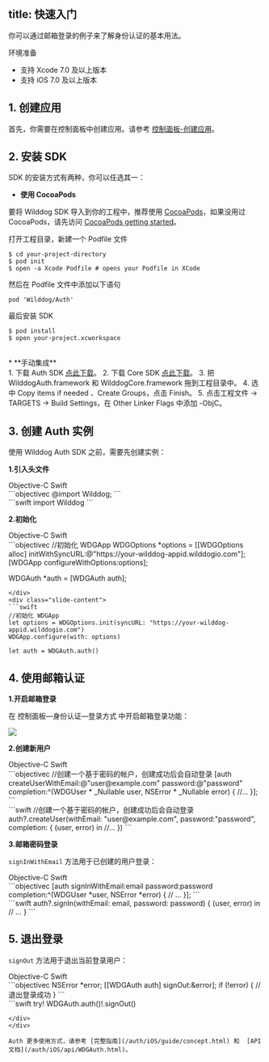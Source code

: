 
title: 快速入门
---

你可以通过邮箱登录的例子来了解身份认证的基本用法。

<div class="env">
    <p class="env-title">环境准备</p>
    <ul>
        <li>支持 Xcode 7.0 及以上版本</li>
        <li>支持 iOS 7.0 及以上版本</li>
    </ul>
</div>

## 1. 创建应用

首先，你需要在控制面板中创建应用。请参考 [控制面板-创建应用](/console/creat.html)。

## 2. 安装 SDK

SDK 的安装方式有两种，你可以任选其一：

- **使用 CocoaPods**

要将 Wilddog SDK 导入到你的工程中，推荐使用 [CocoaPods](https://cocoapods.org/)，如果没用过 CocoaPods，请先访问 [CocoaPods getting started](https://guides.cocoapods.org/using/getting-started.html)。 


打开工程目录，新建一个 Podfile 文件

	$ cd your-project-directory
	$ pod init
	$ open -a Xcode Podfile # opens your Podfile in XCode

然后在 Podfile 文件中添加以下语句

	pod 'Wilddog/Auth'

最后安装 SDK

	$ pod install
	$ open your-project.xcworkspace

</br>
* **手动集成**
  </br>
1. 下载 Auth SDK <a href="https://cdn.wilddog.com/sdk/ios/2.0.7/WilddogAuth.framework-2.0.7.zip" id="auth_ios_d">点此下载</a>。 
2. 下载 Core SDK <a href="https://cdn.wilddog.com/sdk/ios/2.0.8/WilddogCore.framework-2.0.8.zip" id="sync_core_d">点此下载</a>。  
3. 把 WilddogAuth.framework 和 WilddogCore.framework 拖到工程目录中。  
4. 选中 Copy items if needed 、Create Groups，点击 Finish。 
5. 点击工程文件 -> TARGETS -> Build Settings，在 Other Linker Flags 中添加 -ObjC。
 

## 3. 创建 Auth 实例

使用 Wilddog Auth SDK 之前，需要先创建实例：

**1.引入头文件**

<div class="slide">
<div class='slide-title'>
  <span class="slide-tab tab-current">Objective-C</span>
  <span class="slide-tab">Swift</span>
</div>
<div class="slide-content slide-content-show">
```objectivec
	@import Wilddog;
```
</div>
<div class="slide-content">
```swift
	import Wilddog
```
</div>
</div>

**2.初始化**

<div class="slide">
<div class='slide-title'>
  <span class="slide-tab tab-current">Objective-C</span>
  <span class="slide-tab">Swift</span>
</div>
<div class="slide-content slide-content-show">
```objectivec
//初始化 WDGApp
WDGOptions *options = [[WDGOptions alloc] initWithSyncURL:@"https://your-wilddog-appid.wilddogio.com"];
[WDGApp configureWithOptions:options];

WDGAuth *auth = [WDGAuth auth];

```
</div>
<div class="slide-content">
```swift
//初始化 WDGApp
let options = WDGOptions.init(syncURL: "https://your-wilddog-appid.wilddogio.com")
WDGApp.configure(with: options)

let auth = WDGAuth.auth()

```
</div>
</div>

## 4. 使用邮箱认证

**1.开启邮箱登录**

在 控制面板—身份认证—登录方式 中开启邮箱登录功能：

![](/images/openemail.png)

**2.创建新用户**

<div class="slide">
<div class='slide-title'>
  <span class="slide-tab tab-current">Objective-C</span>
  <span class="slide-tab">Swift</span>
</div>
<div class="slide-content slide-content-show">
```objectivec
//创建一个基于密码的帐户，创建成功后会自动登录
[auth createUserWithEmail:@"user@example.com" password:@"password" completion:^(WDGUser * _Nullable user, NSError * _Nullable error) {
   //...
}];
```
</div>
<div class="slide-content">
```swift
//创建一个基于密码的帐户，创建成功后会自动登录
auth?.createUser(withEmail: "user@example.com", password:"password", completion: { (user, error) in
    //...
})
```
</div>
</div>

**3.邮箱密码登录**

`signInWithEmail` 方法用于已创建的用户登录：

<div class="slide">
<div class='slide-title'>
  <span class="slide-tab tab-current">Objective-C</span>
  <span class="slide-tab">Swift</span>
</div>
<div class="slide-content slide-content-show">
```objectivec
[auth signInWithEmail:email
             password:password
           completion:^(WDGUser *user, NSError *error) {
           // ...
}];
```
</div>
<div class="slide-content">
```swift
auth?.signIn(withEmail: email, password: password) { (user, error) in
  // ...
}
```
</div>
</div>

## 5. 退出登录

`signOut` 方法用于退出当前登录用户：

<div class="slide">
<div class='slide-title'>
  <span class="slide-tab tab-current">Objective-C</span>
  <span class="slide-tab">Swift</span>
</div>
<div class="slide-content slide-content-show">
```objectivec
NSError *error;
[[WDGAuth auth] signOut:&error];
if (!error) {
    // 退出登录成功
}
```
</div>
<div class="slide-content">
```swift
try! WDGAuth.auth()!.signOut()

```
</div>
</div>

Auth 更多使用方式，请参考 [完整指南](/auth/iOS/guide/concept.html) 和  [API 文档](/auth/iOS/api/WDGAuth.html)。
